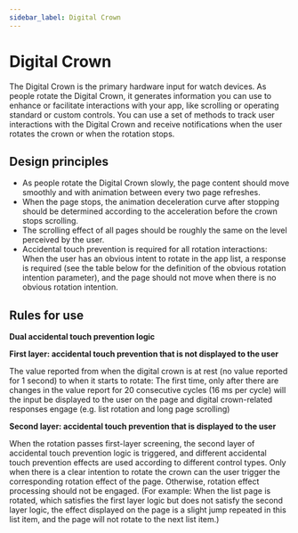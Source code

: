 ```yaml
---
sidebar_label: Digital Crown
---
```


# Digital Crown

The Digital Crown is the primary hardware input for watch devices. As people rotate the Digital Crown, it generates information you can use to enhance or facilitate interactions with your app, like scrolling or operating standard or custom controls. You can use a set of methods to track user interactions with the Digital Crown and receive notifications when the user rotates the crown or when the rotation stops.

## Design principles

- As people rotate the Digital Crown slowly, the page content should move smoothly and with animation between every two page refreshes.
- When the page stops, the animation deceleration curve after stopping should be determined according to the acceleration before the crown stops scrolling.
- The scrolling effect of all pages should be roughly the same on the level perceived by the user.
- Accidental touch prevention is required for all rotation interactions: When the user has an obvious intent to rotate in the app list, a response is required (see the table below for the definition of the obvious rotation intention parameter), and the page should not move when there is no obvious rotation intention.

## Rules for use

**Dual accidental touch prevention logic**

**First layer: accidental touch prevention that is not displayed to the user**

The value reported from when the digital crown is at rest (no value reported for 1 second) to when it starts to rotate: The first time, only after there are changes in the value report for 20 consecutive cycles (16 ms per cycle) will the input be displayed to the user on the page and digital crown-related responses engage (e.g. list rotation and long page scrolling)

**Second layer: accidental touch prevention that is displayed to the user**

When the rotation passes first-layer screening, the second layer of accidental touch prevention logic is triggered, and different accidental touch prevention effects are used according to different control types. Only when there is a clear intention to rotate the crown can the user trigger the corresponding rotation effect of the page. Otherwise, rotation effect processing should not be engaged. (For example: When the list page is rotated, which satisfies the first layer logic but does not satisfy the second layer logic, the effect displayed on the page is a slight jump repeated in this list item, and the page will not rotate to the next list item.)
